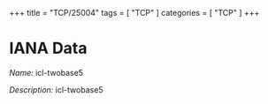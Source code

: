 +++
title = "TCP/25004"
tags = [ "TCP" ]
categories = [ "TCP" ]
+++

# IANA Data

_Name:_ icl-twobase5

_Description:_ icl-twobase5

